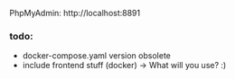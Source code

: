 PhpMyAdmin: http://localhost:8891

### todo: 
- docker-compose.yaml version obsolete
- include frontend stuff (docker) -> What will you use? :)